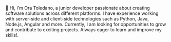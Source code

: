 
 👋 Hi, I'm Ora Toledano, a junior developer passionate about creating software solutions across different platforms.
  I have experience working with server-side and client-side technologies such as Python, Java, Node.js, Angular and more.
   Currently, I am looking for opportunities to grow and contribute to exciting projects. Always eager to learn and improve my skills!.



